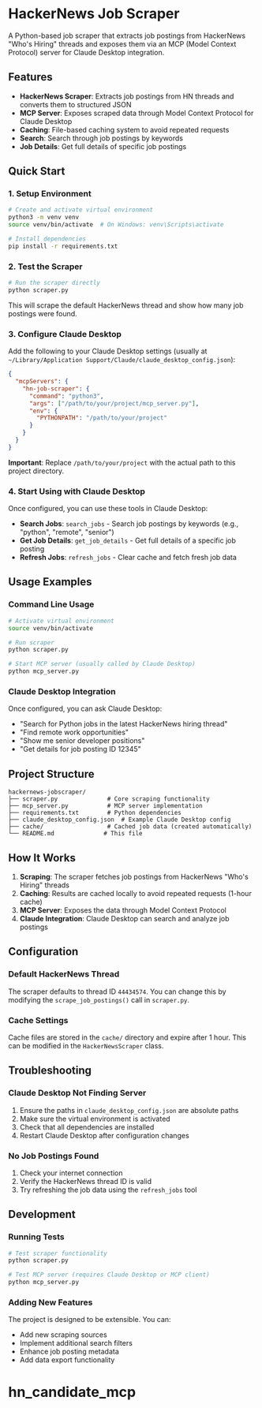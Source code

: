 # HackerNews Job Scraper

A Python-based job scraper that extracts job postings from HackerNews "Who's Hiring" threads and exposes them via an MCP (Model Context Protocol) server for Claude Desktop integration.

## Features

- **HackerNews Scraper**: Extracts job postings from HN threads and converts them to structured JSON
- **MCP Server**: Exposes scraped data through Model Context Protocol for Claude Desktop
- **Caching**: File-based caching system to avoid repeated requests
- **Search**: Search through job postings by keywords
- **Job Details**: Get full details of specific job postings

## Quick Start

### 1. Setup Environment

```bash
# Create and activate virtual environment
python3 -m venv venv
source venv/bin/activate  # On Windows: venv\Scripts\activate

# Install dependencies
pip install -r requirements.txt
```

### 2. Test the Scraper

```bash
# Run the scraper directly
python scraper.py
```

This will scrape the default HackerNews thread and show how many job postings were found.

### 3. Configure Claude Desktop

Add the following to your Claude Desktop settings (usually at `~/Library/Application Support/Claude/claude_desktop_config.json`):

```json
{
  "mcpServers": {
    "hn-job-scraper": {
      "command": "python3",
      "args": ["/path/to/your/project/mcp_server.py"],
      "env": {
        "PYTHONPATH": "/path/to/your/project"
      }
    }
  }
}
```

**Important**: Replace `/path/to/your/project` with the actual path to this project directory.

### 4. Start Using with Claude Desktop

Once configured, you can use these tools in Claude Desktop:

- **Search Jobs**: `search_jobs` - Search job postings by keywords (e.g., "python", "remote", "senior")
- **Get Job Details**: `get_job_details` - Get full details of a specific job posting
- **Refresh Jobs**: `refresh_jobs` - Clear cache and fetch fresh job data

## Usage Examples

### Command Line Usage

```bash
# Activate virtual environment
source venv/bin/activate

# Run scraper
python scraper.py

# Start MCP server (usually called by Claude Desktop)
python mcp_server.py
```

### Claude Desktop Integration

Once configured, you can ask Claude Desktop:

- "Search for Python jobs in the latest HackerNews hiring thread"
- "Find remote work opportunities"
- "Show me senior developer positions"
- "Get details for job posting ID 12345"

## Project Structure

```
hackernews-jobscraper/
├── scraper.py              # Core scraping functionality
├── mcp_server.py           # MCP server implementation
├── requirements.txt        # Python dependencies
├── claude_desktop_config.json  # Example Claude Desktop config
├── cache/                  # Cached job data (created automatically)
└── README.md              # This file
```

## How It Works

1. **Scraping**: The scraper fetches job postings from HackerNews "Who's Hiring" threads
2. **Caching**: Results are cached locally to avoid repeated requests (1-hour cache)
3. **MCP Server**: Exposes the data through Model Context Protocol
4. **Claude Integration**: Claude Desktop can search and analyze job postings

## Configuration

### Default HackerNews Thread

The scraper defaults to thread ID `44434574`. You can change this by modifying the `scrape_job_postings()` call in `scraper.py`.

### Cache Settings

Cache files are stored in the `cache/` directory and expire after 1 hour. This can be modified in the `HackerNewsScraper` class.

## Troubleshooting

### Claude Desktop Not Finding Server

1. Ensure the paths in `claude_desktop_config.json` are absolute paths
2. Make sure the virtual environment is activated
3. Check that all dependencies are installed
4. Restart Claude Desktop after configuration changes

### No Job Postings Found

1. Check your internet connection
2. Verify the HackerNews thread ID is valid
3. Try refreshing the job data using the `refresh_jobs` tool

## Development

### Running Tests

```bash
# Test scraper functionality
python scraper.py

# Test MCP server (requires Claude Desktop or MCP client)
python mcp_server.py
```

### Adding New Features

The project is designed to be extensible. You can:

- Add new scraping sources
- Implement additional search filters
- Enhance job posting metadata
- Add data export functionality
# hn_candidate_mcp
